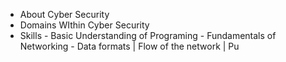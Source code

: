 - About Cyber Security
- Domains WIthin Cyber Security
- Skills
      - Basic Understanding of Programing
      - Fundamentals of Networking
      - Data formats | Flow of the network  |  Pu